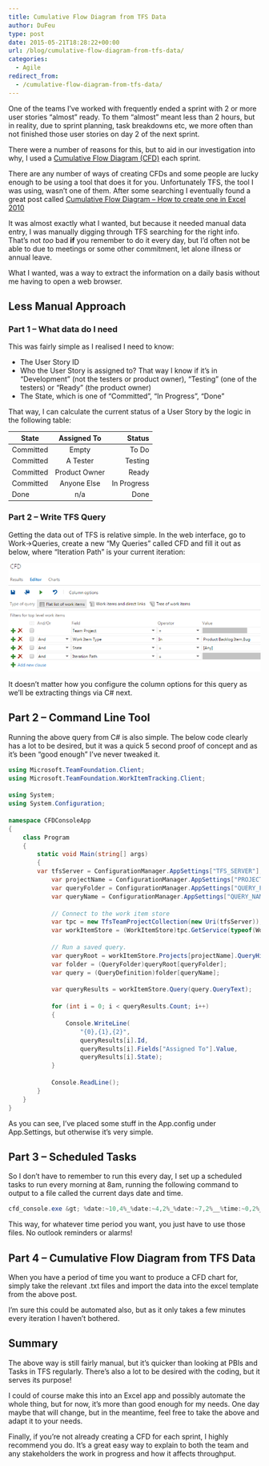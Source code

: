 ```yaml
---
title: Cumulative Flow Diagram from TFS Data
author: DuFeu
type: post
date: 2015-05-21T18:28:22+00:00
url: /blog/cumulative-flow-diagram-from-tfs-data/
categories:
  - Agile
redirect_from:
  - /cumulative-flow-diagram-from-tfs-data/
---
```


One of the teams I&#8217;ve worked with frequently ended a sprint with 2 or more user stories &#8220;almost&#8221; ready. To them &#8220;almost&#8221; meant less than 2 hours, but in reality, due to sprint planning, task breakdowns etc, we more often than not finished those user stories on day 2 of the next sprint.

There were a number of reasons for this, but to aid in our investigation into why, I used a [Cumulative Flow Diagram (CFD)][1] each sprint.

There are any number of ways of creating CFDs and some people are lucky enough to be using a tool that does it for you. Unfortunately TFS, the tool I was using, wasn&#8217;t one of them. After some searching I eventually found a great post called [Cumulative Flow Diagram – How to create one in Excel 2010][2]

It was almost exactly what I wanted, but because it needed manual data entry, I was manually digging through TFS searching for the right info. That&#8217;s not _too_ bad **if** you remember to do it every day, but I&#8217;d often not be able to due to meetings or some other commitment, let alone illness or annual leave.

What I wanted, was a way to extract the information on a daily basis without me having to open a web browser.

## Less Manual Approach

### Part 1 &#8211; What data do I need

This was fairly simple as I realised I need to know:

- The User Story ID
- Who the User Story is assigned to? That way I know if it&#8217;s in &#8220;Development&#8221; (not the testers or product owner), &#8220;Testing&#8221; (one of the testers) or &#8220;Ready&#8221; (the product owner)
- The State, which is one of &#8220;Committed&#8221;, &#8220;In Progress&#8221;, &#8220;Done&#8221;

That way, I can calculate the current status of a User Story by the logic in the following table:

| State     |  Assigned To  |      Status |
| --------- | :-----------: | ----------: |
| Committed |     Empty     |       To Do |
| Committed |   A Tester    |     Testing |
| Committed | Product Owner |       Ready |
| Committed |  Anyone Else  | In Progress |
| Done      |      n/a      |        Done |

### Part 2 &#8211; Write TFS Query

Getting the data out of TFS is relative simple. In the web interface, go to Work->Queries, create a new &#8220;My Queries&#8221; called CFD and fill it out as below, where &#8220;Iteration Path&#8221; is your current iteration:

![CFD TFS Query Configuration](../../images/2015/05/CFD-Query.png "CFD TFS Query Configuration")

It doesn&#8217;t matter how you configure the column options for this query as we&#8217;ll be extracting things via C# next.

## Part 2 &#8211; Command Line Tool

Running the above query from C# is also simple. The below code clearly has a lot to be desired, but it was a quick 5 second proof of concept and as it&#8217;s been &#8220;good enough&#8221; I&#8217;ve never tweaked it.

```csharp
using Microsoft.TeamFoundation.Client;
using Microsoft.TeamFoundation.WorkItemTracking.Client;

using System;
using System.Configuration;

namespace CFDConsoleApp
{
    class Program
    {
        static void Main(string[] args)
        {
	    var tfsServer = ConfigurationManager.AppSettings["TFS_SERVER"];
            var projectName = ConfigurationManager.AppSettings["PROJECT_NAME"];
            var queryFolder = ConfigurationManager.AppSettings["QUERY_FOLDER"];
            var queryName = ConfigurationManager.AppSettings["QUERY_NAME"];

            // Connect to the work item store
            var tpc = new TfsTeamProjectCollection(new Uri(tfsServer));
            var workItemStore = (WorkItemStore)tpc.GetService(typeof(WorkItemStore));

            // Run a saved query.
            var queryRoot = workItemStore.Projects[projectName].QueryHierarchy;
            var folder = (QueryFolder)queryRoot[queryFolder];
            var query = (QueryDefinition)folder[queryName];

            var queryResults = workItemStore.Query(query.QueryText);

            for (int i = 0; i < queryResults.Count; i++)
            {
                Console.WriteLine(
                    "{0},{1},{2}",
                    queryResults[i].Id,
                    queryResults[i].Fields["Assigned To"].Value,
                    queryResults[i].State);
            }

            Console.ReadLine();
        }
    }
}
```

As you can see, I&#8217;ve placed some stuff in the App.config under App.Settings, but otherwise it&#8217;s very simple.

## Part 3 &#8211; Scheduled Tasks

So I don&#8217;t have to remember to run this every day, I set up a scheduled tasks to run every morning at 8am, running the following command to output to a file called the current days date and time.

```csharp
cfd_console.exe &gt; %date:~10,4%_%date:~4,2%_%date:~7,2%__%time:~0,2%_%time:~3,2%_%time:~6,2%.txt

```

This way, for whatever time period you want, you just have to use those files. No outlook reminders or alarms!

## Part 4 &#8211; Cumulative Flow Diagram from TFS Data

When you have a period of time you want to produce a CFD chart for, simply take the relevant .txt files and import the data into the excel template from the above post.

I&#8217;m sure this could be automated also, but as it only takes a few minutes every iteration I haven&#8217;t bothered.

## Summary

The above way is still fairly manual, but it&#8217;s quicker than looking at PBIs and Tasks in TFS regularly. There&#8217;s also a lot to be desired with the coding, but it serves its purpose!

I could of course make this into an Excel app and possibly automate the whole thing, but for now, it&#8217;s more than good enough for my needs. One day maybe that will change, but in the meantime, feel free to take the above and adapt it to your needs.

Finally, if you&#8217;re not already creating a CFD for each sprint, I highly recommend you do. It&#8217;s a great easy way to explain to both the team and any stakeholders the work in progress and how it affects throughput.

[1]: http://brodzinski.com/2013/07/cumulative-flow-diagram.html
[2]: https://hakanforss.wordpress.com/2011/06/17/cumulative-flow-diagram-how-to-create-one-in-excel-2010/
